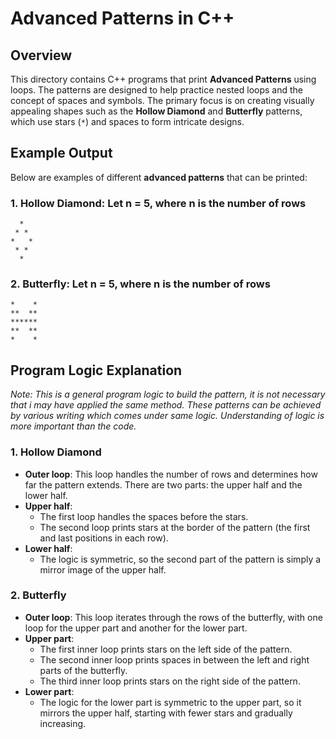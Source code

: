 # Advanced Patterns in C++

## Overview
This directory contains C++ programs that print **Advanced Patterns** using loops. The patterns are designed to help practice nested loops and the concept of spaces and symbols. The primary focus is on creating visually appealing shapes such as the **Hollow Diamond** and **Butterfly** patterns, which use stars (`*`) and spaces to form intricate designs.

## Example Output
Below are examples of different **advanced patterns** that can be printed:

### 1. **Hollow Diamond**: Let n = 5, where n is the number of rows
```
  *  
 * * 
*   *
 * * 
  *  
```

### 2. **Butterfly**: Let n = 5, where n is the number of rows
```
*    *
**  **
******
**  **
*    *
```

## Program Logic Explanation
*Note: This is a general program logic to build the pattern, it is not necessary that i may have applied the same method. These patterns can be achieved by various writing which comes under same logic. Understanding of logic is more important than the code.*

### 1. Hollow Diamond
- **Outer loop**: This loop handles the number of rows and determines how far the pattern extends. There are two parts: the upper half and the lower half.
- **Upper half**:
  - The first loop handles the spaces before the stars.
  - The second loop prints stars at the border of the pattern (the first and last positions in each row).
- **Lower half**:
  - The logic is symmetric, so the second part of the pattern is simply a mirror image of the upper half.

### 2. Butterfly
- **Outer loop**: This loop iterates through the rows of the butterfly, with one loop for the upper part and another for the lower part.
- **Upper part**:
  - The first inner loop prints stars on the left side of the pattern.
  - The second inner loop prints spaces in between the left and right parts of the butterfly.
  - The third inner loop prints stars on the right side of the pattern.
- **Lower part**:
  - The logic for the lower part is symmetric to the upper part, so it mirrors the upper half, starting with fewer stars and gradually increasing.
